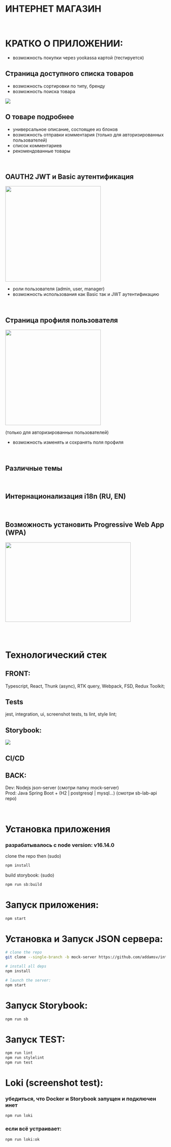 # ИНТЕРНЕТ МАГАЗИН

<br>

# КРАТКО О ПРИЛОЖЕНИИ:

- возможность покупки через yookassa картой (тестируется)

## Страница доступного списка товаров

- возможность сортировки по типу, бренду
- возможность поиска товара

<img src="./.github/projectDescription/images/app.png">

## О товаре подробнее

<!-- <img src="./.github/projectDescription/images/bookDescription.png" width="300px"> -->

- универсальное описание, состоящее из блоков
- возможность отправки комментария (только для авторизированных пользователей)
- список комментариев
- рекомендованные товары

<br>

## OAUTH2 JWT и Basic аутентификация

<img src="./.github/projectDescription/images/basicAuth.png" width="300px">

- роли пользователя (admin, user, manager)
- возможность использования как Basic так и JWT аутентификацию

<br>

## Страница профиля пользователя

<img src="./.github/projectDescription/images/userProfile.png" width="300px">

(только для авторизированных пользователей)

- возможность изменять и сохранять поля профиля

<br>

## Различные темы

<!-- <img src="./.github/projectDescription/images/darkBlue.png" width="100px"><img src="./.github/projectDescription/images/dark.png" width="100px"><img src="./.github/projectDescription/images/lightBlue.png" width="100px"> -->

<br>

## Интернационализация i18n (RU, EN)

<br>

## Возможность установить Progressive Web App (WPA)

<img src="./.github/projectDescription/images/wpa.jpg" width="394px" height="250px">

<br><br>

# Технологический стек

## FRONT:

Typescript, React, Thunk (async), RTK query, Webpack, FSD, Redux Toolkit;

## Tests

jest, integration, ui, screenshot tests, ts lint, style lint;

## Storybook:

<img src="./.github/projectDescription/images/storybook.png">

## CI/CD

## BACK:

Dev: Nodejs json-server (смотри папку mock-server)
<br>
Prod: Java Spring Boot + (H2 | postgresql | mysql...) (смотри sb-lab-api repo)

<br>

# Установка приложения

### разрабатывалось с node version: v16.14.0

clone the repo then (sudo)

```bash
npm install
```

build storybook: (sudo)

```bash
npm run sb:build
```

<!-- в node_modules/entities удалил поля "module" и "exports" и всё заработало -->

# Запуск приложения:

```bash
npm start
```

# Установка и Запуск JSON сервера:

```bash
# clone the repo
git clone --single-branch -b mock-server https://github.com/addamsv/internet-store.git

# install all deps
npm install

# launch the server:
npm start
```

# Запуск Storybook:

```bash
npm run sb
```

# Запуск ТEST:

```bash
npm run lint
npm run stylelint
npm run test
```

# Loki (screenshot test):

### убедиться, что Docker и Storybook запущен и подключен инет

```bash
npm run loki
```

### если всё устраивает:

```bash
npm run loki:ok
```

